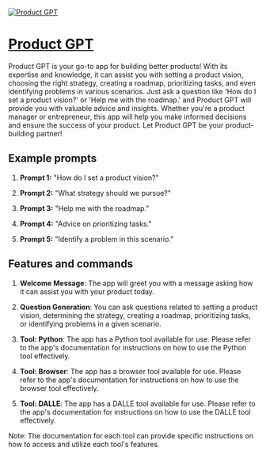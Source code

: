 [![Product GPT](https://files.oaiusercontent.com/file-VBETOjOFqxrT43YzSCoq9vvs?se=2123-10-16T20%3A13%3A32Z&sp=r&sv=2021-08-06&sr=b&rscc=max-age%3D31536000%2C%20immutable&rscd=attachment%3B%20filename%3D9c140413-830d-4e69-8a7d-ce0b16b0aeda.png&sig=VB2E/bvwcH28P4YRX4Wyvm2UUbQb1ZrjEJ%2Bi1NdBQak%3D)](https://chat.openai.com/g/g-L6VHBcAix-product-gpt)

# [Product GPT](https://chat.openai.com/g/g-L6VHBcAix-product-gpt)

Product GPT is your go-to app for building better products! With its expertise and knowledge, it can assist you with setting a product vision, choosing the right strategy, creating a roadmap, prioritizing tasks, and even identifying problems in various scenarios. Just ask a question like 'How do I set a product vision?' or 'Help me with the roadmap.' and Product GPT will provide you with valuable advice and insights. Whether you're a product manager or entrepreneur, this app will help you make informed decisions and ensure the success of your product. Let Product GPT be your product-building partner!

## Example prompts

1. **Prompt 1:** "How do I set a product vision?"

2. **Prompt 2:** "What strategy should we pursue?"

3. **Prompt 3:** "Help me with the roadmap."

4. **Prompt 4:** "Advice on prioritizing tasks."

5. **Prompt 5:** "Identify a problem in this scenario."

## Features and commands

1. **Welcome Message**: The app will greet you with a message asking how it can assist you with your product today.

2. **Question Generation**: You can ask questions related to setting a product vision, determining the strategy, creating a roadmap, prioritizing tasks, or identifying problems in a given scenario.

3. **Tool: Python**: The app has a Python tool available for use. Please refer to the app's documentation for instructions on how to use the Python tool effectively.

4. **Tool: Browser**: The app has a browser tool available for use. Please refer to the app's documentation for instructions on how to use the browser tool effectively.

5. **Tool: DALLE**: The app has a DALLE tool available for use. Please refer to the app's documentation for instructions on how to use the DALLE tool effectively.

Note: The documentation for each tool can provide specific instructions on how to access and utilize each tool's features.
